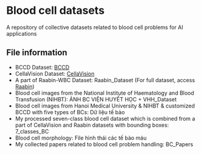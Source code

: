 # Blood cell datasets
A repository of collective datasets related to blood cell problems for AI applications 

## File information
- BCCD Dataset: [BCCD](https://github.com/Shenggan/BCCD_Dataset)
- CellaVision Dataset: [CellaVision](https://www.sciencedirect.com/science/article/pii/S2352340920303681)
- A part of Raabin-WBC Dataset: Raabin_Dataset (For full dataset, access [Raabin](https://raabindata.com/))
- Blood cell images from the National Institute of Haematology and Blood Transfusion (NIHBT): ẢNH BC VIỆN HUYẾT HỌC + VHH_Dataset
- Blood cell images from Hanoi Medical University & NIHBT & customized BCCD with five types of BCs: Dữ liệu tế bào
- My processed seven-class blood cell dataset which is combined from a part of CellaVision and Raabin datasets with bounding boxes: 7_classes_BC
- Blood cell morphology: File hình thái các tế bào máu
- My collected papers related to blood cell problem handling: BC_Papers
